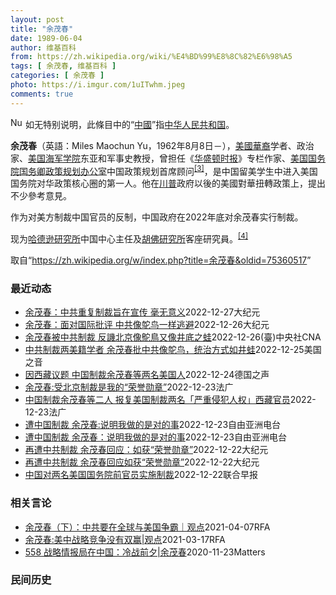 ```yaml
---
layout: post
title: "余茂春"
date: 1989-06-04
author: 维基百科
from: https://zh.wikipedia.org/wiki/%E4%BD%99%E8%8C%82%E6%98%A5
tags: [ 余茂春, 维基百科 ]
categories: [ 余茂春 ]
photo: https://i.imgur.com/1uITwhm.jpeg
comments: true
---
```

<div class="mw-parser-output"><div role="note" class="hatnote navigation-not-searchable"><a href="/wiki/File:Nuvola_apps_important_yellow.svg" class="image"><img alt="Nuvola apps important yellow.svg" src="//upload.wikimedia.org/wikipedia/commons/thumb/d/dc/Nuvola_apps_important_yellow.svg/20px-Nuvola_apps_important_yellow.svg.png" decoding="async" width="20" height="17" srcset="//upload.wikimedia.org/wikipedia/commons/thumb/d/dc/Nuvola_apps_important_yellow.svg/30px-Nuvola_apps_important_yellow.svg.png 1.5x, //upload.wikimedia.org/wikipedia/commons/thumb/d/dc/Nuvola_apps_important_yellow.svg/40px-Nuvola_apps_important_yellow.svg.png 2x" data-file-width="600" data-file-height="500"></a> 如无特别说明，此條目中的“<a href="/wiki/%E4%B8%AD%E5%9C%8B" title="中國">中國</a>”指<a href="/wiki/%E4%B8%AD%E5%8D%8E%E4%BA%BA%E6%B0%91%E5%85%B1%E5%92%8C%E5%9B%BD" title="中华人民共和国">中华人民共和国</a>。</div>
<div id="noteTA-26f66ddf" class="noteTA"><div class="noteTA-group"><div data-noteta-group-source="module" data-noteta-group="PresidentsUS"></div><div data-noteta-group-source="module" data-noteta-group="USState"></div></div></div>

<p><b>余茂春</b>（英語：<span lang="en">Miles Maochun Yu</span>，1962年8月8日<span class="useeditintro" title="Template:BLP editintro">－</span>），<a href="/wiki/%E5%8D%8E%E8%A3%94%E7%BE%8E%E5%9B%BD%E4%BA%BA" title="华裔美国人">美國華裔</a>学者、政治家、<a href="/wiki/%E7%BE%8E%E5%9B%BD%E6%B5%B7%E5%86%9B%E5%AD%A6%E9%99%A2" title="美国海军学院">美国海军学院</a>东亚和军事史教授，曾担任《<a href="/wiki/%E5%8D%8E%E7%9B%9B%E9%A1%BF%E6%97%B6%E6%8A%A5" title="华盛顿时报">华盛顿时报</a>》专栏作家、<a href="/wiki/%E7%BE%8E%E5%9B%BD%E5%9B%BD%E5%8A%A1%E9%99%A2" title="美国国务院">美国国务院</a><a href="/wiki/%E7%BE%8E%E5%9B%BD%E5%9B%BD%E5%8A%A1%E5%8D%BF" title="美国国务卿">国务卿</a><a href="/wiki/%E6%94%BF%E7%AD%96%E8%A7%84%E5%88%92%E5%8A%9E%E5%85%AC%E5%AE%A4" title="政策规划办公室">政策规划办公室</a>中国政策规划首席顾问<sup id="cite_ref-BGWT_3-0" class="reference"><a href="#cite_note-BGWT-3">[3]</a></sup>，是中国留美学生中进入美国国务院对华政策核心圈的第一人。他在<a href="/wiki/%E5%B7%9D%E6%99%AE" class="mw-redirect" title="川普">川普</a>政府以後的美國對華扭轉政策上，提出不少參考意見。
</p><p>作为对美方制裁中国官员的反制，中国政府在2022年底对余茂春实行制裁。
</p><p>现为<a href="/wiki/%E5%93%88%E5%BE%B7%E9%81%9C%E7%A0%94%E7%A9%B6%E6%89%80" title="哈德遜研究所">哈德逊研究所</a>中国中心主任及<a href="/wiki/%E8%83%A1%E4%BD%9B%E7%A0%94%E7%A9%B6%E6%89%80" title="胡佛研究所">胡佛研究所</a>客座研究員。<sup id="cite_ref-voa1117_4-0" class="reference"><a href="#cite_note-voa1117-4">[4]</a></sup>
</p>
</div><noscript><img src="//zh.wikipedia.org/wiki/Special:CentralAutoLogin/start?type=1x1" alt="" title="" width="1" height="1" style="border: none; position: absolute;"></noscript>
<div class="printfooter" data-nosnippet="">取自“<a dir="ltr" href="https://zh.wikipedia.org/w/index.php?title=余茂春&amp;oldid=75360517">https://zh.wikipedia.org/w/index.php?title=余茂春&amp;oldid=75360517</a>”</div><div id="recent-news"><h3>最近动态</h3><ul><li><a href="https://nodebe4.github.io/waimei/2022-12-27/%E4%BD%99%E8%8C%82%E6%98%A5-%E4%B8%AD%E5%85%B1%E9%87%8D%E5%A4%8D%E5%88%B6%E8%A3%81%E6%97%A8%E5%9C%A8%E5%AE%A3%E4%BC%A0-%E6%AF%AB%E6%97%A0%E6%84%8F%E4%B9%89" title="余茂春：中共重复制裁旨在宣传 毫无意义—— 【大纪元2022年12月28日讯】（大纪元记者王祥编译报导）前美国国务院办中国政策首席顾问余茂春周二（12月27日）在《华尔街日报》投书说，中国共产党...">余茂春：中共重复制裁旨在宣传 毫无意义</a><time>2022-12-27</time><a class="tag">大纪元</a></li>
<li><a href="https://nodebe4.github.io/waimei/2022-12-26/%E4%BD%99%E8%8C%82%E6%98%A5-%E9%9D%A2%E5%AF%B9%E5%9B%BD%E9%99%85%E6%89%B9%E8%AF%84-%E4%B8%AD%E5%85%B1%E5%83%8F%E9%B8%B5%E9%B8%9F%E4%B8%80%E6%A0%B7%E9%80%83%E9%81%BF" title="余茂春：面对国际批评 中共像鸵鸟一样逃避—— 【大纪元2022年12月27日讯】中共上周制裁美籍学者余茂春和托德‧斯坦恩（Todd Stein），冻结其中国境内的资产。对此，余茂春告诉美国之音，...">余茂春：面对国际批评 中共像鸵鸟一样逃避</a><time>2022-12-26</time><a class="tag">大纪元</a></li>
<li><a href="https://nodebe4.github.io/waimei/2022-12-26/%E4%BD%99%E8%8C%82%E6%98%A5%E8%A2%AB%E4%B8%AD%E5%85%B1%E5%88%B6%E8%A3%81-%E5%8F%8D%E8%AD%8F%E5%8C%97%E4%BA%AC%E5%83%8F%E9%B4%95%E9%B3%A5%E5%8F%88%E5%83%8F%E4%BA%95%E5%BA%95%E4%B9%8B%E8%9B%99" title="余茂春被中共制裁 反譏北京像鴕鳥又像井底之蛙—— 中國外交部近日藉口「長期在涉華和涉藏問題上表現惡劣」，制裁美籍學者余茂春（圖）和史坦，兩人皆說不在意被制裁。（中央社檔案照片） （中央社台北26...">余茂春被中共制裁 反譏北京像鴕鳥又像井底之蛙</a><time>2022-12-26</time><a class="tag">(臺)中央社CNA</a></li>
<li><a href="https://nodebe4.github.io/waimei/2022-12-25/%E4%B8%AD%E5%85%B1%E5%88%B6%E8%A3%81%E4%B8%A4%E7%BE%8E%E7%B1%8D%E5%AD%A6%E8%80%85-%E4%BD%99%E8%8C%82%E6%98%A5%E6%89%B9%E4%B8%AD%E5%85%B1%E5%83%8F%E9%B8%B5%E9%B8%9F-%E7%BB%9F%E6%B2%BB%E6%96%B9%E5%BC%8F%E5%A6%82%E4%BA%95%E8%9B%99" title="中共制裁两美籍学者 余茂春批中共像鸵鸟，统治方式如井蛙—— Sun, 25 Dec 2022 16:45:16 GMT 美国国务卿蓬佩奥的首席中国政策和规划顾问余茂春 （照片来源：受访者提供） ...">中共制裁两美籍学者 余茂春批中共像鸵鸟，统治方式如井蛙</a><time>2022-12-25</time><a class="tag">美国之音</a></li>
<li><a href="https://nodebe4.github.io/waimei/2022-12-24/%E5%9B%A0%E8%A5%BF%E8%97%8F%E8%AE%AE%E9%A2%98-%E4%B8%AD%E5%9B%BD%E5%88%B6%E8%A3%81%E4%BD%99%E8%8C%82%E6%98%A5%E7%AD%89%E4%B8%A4%E5%90%8D%E7%BE%8E%E5%9B%BD%E4%BA%BA" title="因西藏议题 中国制裁余茂春等两名美国人—— 2022-12-24T15:02:32.599Z 围绕西藏议题 中美双方各制裁对方两名官员 &nbsp;（德国之声中文网）中国外交部发言人毛宁在12月23日的例...">因西藏议题 中国制裁余茂春等两名美国人</a><time>2022-12-24</time><a class="tag">德国之声</a></li>
<li><a href="https://nodebe4.github.io/waimei/2022-12-23/%E4%BD%99%E8%8C%82%E6%98%A5-%E5%8F%97%E5%8C%97%E4%BA%AC%E5%88%B6%E8%A3%81%E6%98%AF%E6%88%91%E7%9A%84-%E8%8D%A3%E8%AA%89%E5%8B%8B%E7%AB%A0" title="余茂春:受北京制裁是我的“荣誉勋章”—— 23/12/2022 - 19:17 北京12月23日宣布对前美国国务院中国政策首席顾问余茂春和美国国会中国事务执委会副主任托德·斯坦恩实施制裁。余茂春...">余茂春:受北京制裁是我的“荣誉勋章”</a><time>2022-12-23</time><a class="tag">法广</a></li>
<li><a href="https://nodebe4.github.io/waimei/2022-12-23/%E4%B8%AD%E5%9B%BD%E5%88%B6%E8%A3%81%E4%BD%99%E8%8C%82%E6%98%A5%E7%AD%89%E4%BA%8C%E4%BA%BA-%E6%8A%A5%E5%A4%8D%E7%BE%8E%E5%9B%BD%E5%88%B6%E8%A3%81%E4%B8%A4%E5%90%8D-%E4%B8%A5%E9%87%8D%E4%BE%B5%E7%8A%AF%E4%BA%BA%E6%9D%83-%E8%A5%BF%E8%97%8F%E5%AE%98%E5%91%98" title="中国制裁余茂春等二人&nbsp; 报复美国制裁两名「严重侵犯人权」西藏官员—— 23/12/2022 - 08:22 中国外交部(今(23日)早宣布，对美国国务卿办公室前中国政策首席顾问余茂春和美国国会及...">中国制裁余茂春等二人  报复美国制裁两名「严重侵犯人权」西藏官员</a><time>2022-12-23</time><a class="tag">法广</a></li>
<li><a href="https://nodebe4.github.io/waimei/2022-12-23/%E9%81%AD%E4%B8%AD%E5%9B%BD%E5%88%B6%E8%A3%81-%E4%BD%99%E8%8C%82%E6%98%A5-%E8%AF%B4%E6%98%8E%E6%88%91%E5%81%9A%E7%9A%84%E6%98%AF%E5%AF%B9%E7%9A%84%E4%BA%8B" title="遭中国制裁 余茂春:说明我做的是对的事—— 中国以美国因西藏人权制裁中国官员为由，宣布反制裁美国前官员余茂春等人。余茂春接受自由亚洲电台采访回应，这说明他做的是对的事，他形容，美国制裁中国官员是...">遭中国制裁 余茂春:说明我做的是对的事</a><time>2022-12-23</time><a class="tag">自由亚洲电台</a></li>
<li><a href="https://nodebe4.github.io/waimei/2022-12-23/%E9%81%AD%E4%B8%AD%E5%9B%BD%E5%88%B6%E8%A3%81-%E4%BD%99%E8%8C%82%E6%98%A5-%E8%AF%B4%E6%98%8E%E6%88%91%E5%81%9A%E7%9A%84%E6%98%AF%E5%AF%B9%E7%9A%84%E4%BA%8B" title="遭中国制裁 余茂春：说明我做的是对的事—— 中国以美国因西藏人权制裁中国官员为由，宣布反制裁美国前官员余茂春等人。余茂春接受自由亚洲电台采访回应说，这说明他做的是对的事。他形容，美国制裁中国官员...">遭中国制裁 余茂春：说明我做的是对的事</a><time>2022-12-23</time><a class="tag">自由亚洲电台</a></li>
<li><a href="https://nodebe4.github.io/waimei/2022-12-22/%E5%86%8D%E9%81%AD%E4%B8%AD%E5%85%B1%E5%88%B6%E8%A3%81-%E4%BD%99%E8%8C%82%E6%98%A5%E5%9B%9E%E5%BA%94-%E5%A6%82%E8%8E%B7-%E8%8D%A3%E8%AA%89%E5%8B%8B%E7%AB%A0" title="再遭中共制裁 余茂春回应：如获“荣誉勋章”—— 【大纪元2022年12月23日讯】（大纪元记者王祥报导）中共外交部周五（12月23日）宣布，将前美国国务院办中国政策首席顾问余茂春以及美国国会及行...">再遭中共制裁 余茂春回应：如获“荣誉勋章”</a><time>2022-12-22</time><a class="tag">大纪元</a></li>
<li><a href="https://nodebe4.github.io/waimei/2022-12-22/%E5%86%8D%E9%81%AD%E4%B8%AD%E5%85%B1%E5%88%B6%E8%A3%81-%E4%BD%99%E8%8C%82%E6%98%A5%E5%9B%9E%E5%BA%94%E5%A6%82%E8%8E%B7-%E8%8D%A3%E8%AA%89%E5%8B%8B%E7%AB%A0" title="再遭中共制裁 余茂春回应如获“荣誉勋章”—— 【大纪元2022年12月23日讯】（大纪元记者王祥报导）中共外交部周五（12月23日）宣布，将前美国国务院办中国政策首席顾问余茂春以及美国国会及行政...">再遭中共制裁 余茂春回应如获“荣誉勋章”</a><time>2022-12-22</time><a class="tag">大纪元</a></li>
<li><a href="https://nodebe4.github.io/waimei/2022-12-22/%E4%B8%AD%E5%9B%BD%E5%AF%B9%E4%B8%A4%E5%90%8D%E7%BE%8E%E5%9B%BD%E5%9B%BD%E5%8A%A1%E9%99%A2%E5%89%8D%E5%AE%98%E5%91%98%E5%AE%9E%E6%96%BD%E5%88%B6%E8%A3%81" title="中国对两名美国国务院前官员实施制裁—— 中国外交部宣布对美国国务院前官员余茂春和托德·斯坦恩（Todd Stein）实施制裁，以报复美国因西藏人权问题对两名中国官员所实施的制裁。 据中国外交部美...">中国对两名美国国务院前官员实施制裁</a><time>2022-12-22</time><a class="tag">联合早报</a></li>
</ul></div><div id="open-opinion"><h3>相关言论</h3><ul><li><a href="https://nodebe4.github.io/opinion/2021-04-07/%E4%BD%99%E8%8C%82%E6%98%A5-%E4%B8%8B-%E4%B8%AD%E5%85%B1%E8%A6%81%E5%9C%A8%E5%85%A8%E7%90%83%E4%B8%8E%E7%BE%8E%E5%9B%BD%E4%BA%89%E9%9C%B8-%E8%A7%82%E7%82%B9/" title="自由亚洲电台">余茂春（下）：中共要在全球与美国争霸｜观点</a><time>2021-04-07</time><a class="tag">RFA</a></li>
<li><a href="https://nodebe4.github.io/opinion/2021-03-17/%E4%BD%99%E8%8C%82%E6%98%A5-%E7%BE%8E%E4%B8%AD%E6%88%98%E7%95%A5%E7%AB%9E%E4%BA%89%E6%B2%A1%E6%9C%89%E5%8F%8C%E8%B5%A2-%E8%A7%82%E7%82%B9/" title="自由亚洲电台">余茂春:美中战略竞争没有双赢|观点</a><time>2021-03-17</time><a class="tag">RFA</a></li>
<li><a href="https://nodebe4.github.io/opinion/2020-11-23/558-%E6%88%98%E7%95%A5%E6%83%85%E6%8A%A5%E5%B1%80%E5%9C%A8%E4%B8%AD%E5%9B%BD-%E5%86%B7%E6%88%98%E5%89%8D%E5%A4%95-%E4%BD%99%E8%8C%82%E6%98%A5/" title="野兽爱智慧">558 战略情报局在中国：冷战前夕|余茂春</a><time>2020-11-23</time><a class="tag">Matters</a></li>
</ul></div><div id="mjls-record"><h3>民间历史</h3><ul></ul></div>